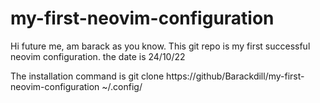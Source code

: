 # my-first-neovim-configuration
Hi future me, am barack as you know. This git repo is my first successful neovim configuration. the date is 24/10/22

The installation command is git clone https://github/Barackdill/my-first-neovim-configuration ~/.config/
